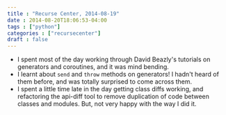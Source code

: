 ```yaml
---
title : "Recurse Center, 2014-08-19"
date : 2014-08-20T18:06:53-04:00
tags : ["python"]
categories : ["recursecenter"]
draft : false
---
```


-   I spent most of the day working through David Beazly's tutorials on
    generators and coroutines, and it was mind bending.
-   I learnt about `send` and `throw` methods on generators!  I hadn't heard of
    them before, and was totally surprised to come across them.
-   I spent a little time late in the day getting class diffs working, and
    refactoring the api-diff tool to remove duplication of code between classes
    and modules. But, not very happy with the way I did it.
